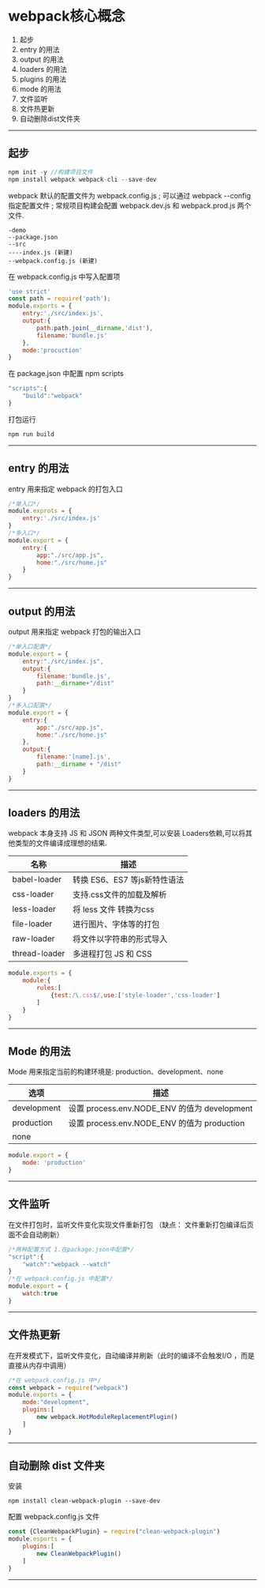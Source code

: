 # webpack核心概念

1. 起步
2. entry 的用法
3. output 的用法
4. loaders 的用法
5. plugins 的用法
6. mode 的用法
7. 文件监听
8. 文件热更新
9. 自动删除dist文件夹

---

## 起步

```javascript
npm init -y //构建项目文件
npm install webpack webpack-cli --save-dev
```

webpack 默认的配置文件为 webpack.config.js ; 可以通过 webpack --config 指定配置文件 ; 常规项目构建会配置 webpack.dev.js 和 webpack.prod.js 两个文件.

```ABAP
-demo
--package.json
--src
----index.js (新建)
--webpack.config.js (新建)
```

在 webpack.config.js 中写入配置项

```javascript
'use strict'
const path = require('path');
module.exports = {
	entry:'./src/index.js',
	output:{
		path:path.join(__dirname,'dist'),
		filename:'bundle.js'
	},
	mode:'procuction'
}
```

在 package.json 中配置 npm scripts

```javascript
"scripts":{
    "build":"webpack"
}
```

打包运行

```javascript
npm run build
```

---

## entry 的用法

entry 用来指定 webpack 的打包入口

```javascript
/*单入口*/
module.exprots = {
    entry:'./src/index.js'
}
/*多入口*/
module.export = {
    entry:{
        app:"./src/app.js",
        home:"./src/home.js"
    }
}
```

---

## output  的用法

output 用来指定 webpack 打包的输出入口

```javascript
/*单入口配置*/
module.export = {
    entry:"./src/index.js",
    output:{
        filename:'bundle.js',
        path:__dirname+"/dist"
    }
}
/*多入口配置*/
module.export = {
    entry:{
        app:"./src/app.js",
        home:"./src/home.js"
    },
    output:{
        filename:'[name].js',
        path:__dirname + "/dist"
    }
}
```

---

## loaders 的用法

webpack 本身支持 JS 和 JSON 两种文件类型,可以安装 Loaders依赖,可以将其他类型的文件编译成理想的结果.

| 名称          | 描述                         |
| ------------- | ---------------------------- |
| babel-loader  | 转换 ES6、ES7 等js新特性语法 |
| css-loader    | 支持.css文件的加载及解析     |
| less-loader   | 将 less 文件 转换为css       |
| file-loader   | 进行图片、字体等的打包       |
| raw-loader    | 将文件以字符串的形式导入     |
| thread-loader | 多进程打包 JS 和 CSS         |

```javascript
module.exports = {
    module:{
        rules:[
            {test:/\.css$/,use:['style-loader','css-loader']
        ]
    }
}
```

---

## Mode 的用法

Mode 用来指定当前的构建环境是: production、development、none

| 选项        | 描述                                         |
| ----------- | -------------------------------------------- |
| development | 设置 process.env.NODE_ENV 的值为 development |
| production  | 设置 process.env.NODE_ENV 的值为 production  |
| none        |                                              |

```javascript
module.export = {
    mode: 'production'
}
```

---

## 文件监听

在文件打包时，监听文件变化实现文件重新打包 （缺点： 文件重新打包编译后页面不会自动刷新）

```javascript
/*两种配置方式 1.在package.json中配置*/
"script":{
    "watch":"webpack --watch"
}
/*在 webpack.config.js 中配置*/
module.export = {
    watch:true
}
```

---

## 文件热更新

在开发模式下，监听文件变化，自动编译并刷新（此时的编译不会触发I/O ，而是直接从内存中调用）

```javascript
/*在 webpack.config.js 中*/
const webpack = require("webpack")
module.exports = {
    mode:"development",
    plugins:[
        new webpack.HotModuleReplacementPlugin()
    ]
}
```

---

## 自动删除 dist 文件夹

安装

```shell
npm install clean-webpack-plugin --save-dev
```

配置 webpack.config.js 文件

```javascript
const {CleanWebpackPlugin} = require("clean-webpack-plugin")
module.esports = {
    plugins:[
        new CleanWebpackPlugin()
    ]
}
```

---

